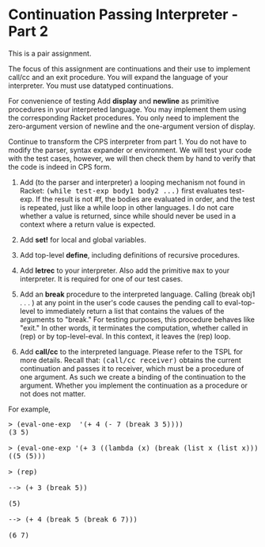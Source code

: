 # Continuation Passing Interpreter - Part 2

This is a pair assignment.

The focus of this assignment are continuations and their use to
implement call/cc and an exit procedure. You will expand the language
of your interpreter. You must use datatyped continuations.

For convenience of testing Add <b>display</b> and <b>newline</b> as
primitive procedures in your interpreted language.  You may implement
them using the corresponding Racket procedures.  You only need to
implement the zero-argument version of newline and the one-argument
version of display.

Continue to transform the CPS interpreter from part 1. You
do not have to modify the parser, syntax expander or
environment. We will test your code with the test cases, however, we will 
then check them by hand to verify that the code is indeed in CPS form. 

1. Add (to the parser and interpreter) a looping
mechanism not found in Racket: <tt>(while test-exp body1 body2 ...)</tt>  first
evaluates test-exp.  If the result is not #f, the bodies are evaluated
in order, and the test is repeated, just like a while loop in other
languages.  I do not care whether a value is returned, since while
should never be used in a context where a return value is expected.

2. Add <b>set!</b> for local and global variables.

3. Add top-level <b>define</b>, including definitions of recursive procedures. 

4. Add <b>letrec</b> to your interpreter. Also add the primitive <tt>max</tt> to your interpreter.
It is required for one of our test cases.

5. Add an <b>break</b> procedure to the interpreted
language. Calling (break obj1 . . . ) at any point in the
user's code causes the pending call to eval-top-level to immediately
return a list that contains the values of the arguments to "break."
For testing purposes, this procedure behaves like "exit." In other words,
it terminates the computation, whether called in (rep) or by top-level-eval.
In this context, it leaves the (rep) loop.

7. Add <b>call/cc</b> to the interpreted language.
Please refer to the TSPL for more details. Recall that:
<tt>(call/cc receiver)</tt> obtains the current continuation and passes it to
receiver, which must be a procedure of one argument. As such we create
a binding of the continuation to the argument. Whether you implement
the continuation as a procedure or not does not matter.


</ul>

<p>For example,

<pre>
> (eval-one-exp  '(+ 4 (- 7 (break 3 5))))
(3 5)

> (eval-one-exp '(+ 3 ((lambda (x) (break (list x (list x)))) 5)))
((5 (5)))

> (rep)

--> (+ 3 (break 5))

(5)

--> (+ 4 (break 5 (break 6 7)))

(6 7)


</pre>

</ul>
</body>
</html>
